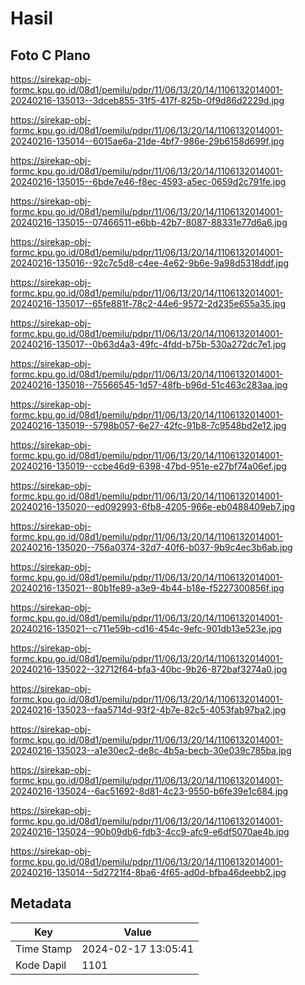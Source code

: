 # Hasil

## Foto C Plano

https://sirekap-obj-formc.kpu.go.id/08d1/pemilu/pdpr/11/06/13/20/14/1106132014001-20240216-135013--3dceb855-31f5-417f-825b-0f9d86d2229d.jpg

https://sirekap-obj-formc.kpu.go.id/08d1/pemilu/pdpr/11/06/13/20/14/1106132014001-20240216-135014--6015ae6a-21de-4bf7-986e-29b6158d699f.jpg

https://sirekap-obj-formc.kpu.go.id/08d1/pemilu/pdpr/11/06/13/20/14/1106132014001-20240216-135015--6bde7e46-f8ec-4593-a5ec-0659d2c791fe.jpg

https://sirekap-obj-formc.kpu.go.id/08d1/pemilu/pdpr/11/06/13/20/14/1106132014001-20240216-135015--07466511-e6bb-42b7-8087-88331e77d6a6.jpg

https://sirekap-obj-formc.kpu.go.id/08d1/pemilu/pdpr/11/06/13/20/14/1106132014001-20240216-135016--92c7c5d8-c4ee-4e62-9b6e-9a98d5318ddf.jpg

https://sirekap-obj-formc.kpu.go.id/08d1/pemilu/pdpr/11/06/13/20/14/1106132014001-20240216-135017--65fe881f-78c2-44e6-9572-2d235e655a35.jpg

https://sirekap-obj-formc.kpu.go.id/08d1/pemilu/pdpr/11/06/13/20/14/1106132014001-20240216-135017--0b63d4a3-49fc-4fdd-b75b-530a272dc7e1.jpg

https://sirekap-obj-formc.kpu.go.id/08d1/pemilu/pdpr/11/06/13/20/14/1106132014001-20240216-135018--75566545-1d57-48fb-b96d-51c463c283aa.jpg

https://sirekap-obj-formc.kpu.go.id/08d1/pemilu/pdpr/11/06/13/20/14/1106132014001-20240216-135019--5798b057-6e27-42fc-91b8-7c9548bd2e12.jpg

https://sirekap-obj-formc.kpu.go.id/08d1/pemilu/pdpr/11/06/13/20/14/1106132014001-20240216-135019--ccbe46d9-6398-47bd-951e-e27bf74a06ef.jpg

https://sirekap-obj-formc.kpu.go.id/08d1/pemilu/pdpr/11/06/13/20/14/1106132014001-20240216-135020--ed092993-6fb8-4205-966e-eb0488409eb7.jpg

https://sirekap-obj-formc.kpu.go.id/08d1/pemilu/pdpr/11/06/13/20/14/1106132014001-20240216-135020--756a0374-32d7-40f6-b037-9b9c4ec3b6ab.jpg

https://sirekap-obj-formc.kpu.go.id/08d1/pemilu/pdpr/11/06/13/20/14/1106132014001-20240216-135021--80b1fe89-a3e9-4b44-b18e-f5227300856f.jpg

https://sirekap-obj-formc.kpu.go.id/08d1/pemilu/pdpr/11/06/13/20/14/1106132014001-20240216-135021--c711e59b-cd16-454c-9efc-901db13e523e.jpg

https://sirekap-obj-formc.kpu.go.id/08d1/pemilu/pdpr/11/06/13/20/14/1106132014001-20240216-135022--32712f64-bfa3-40bc-9b26-872baf3274a0.jpg

https://sirekap-obj-formc.kpu.go.id/08d1/pemilu/pdpr/11/06/13/20/14/1106132014001-20240216-135023--faa5714d-93f2-4b7e-82c5-4053fab97ba2.jpg

https://sirekap-obj-formc.kpu.go.id/08d1/pemilu/pdpr/11/06/13/20/14/1106132014001-20240216-135023--a1e30ec2-de8c-4b5a-becb-30e039c785ba.jpg

https://sirekap-obj-formc.kpu.go.id/08d1/pemilu/pdpr/11/06/13/20/14/1106132014001-20240216-135024--6ac51692-8d81-4c23-9550-b6fe39e1c684.jpg

https://sirekap-obj-formc.kpu.go.id/08d1/pemilu/pdpr/11/06/13/20/14/1106132014001-20240216-135024--90b09db6-fdb3-4cc9-afc9-e6df5070ae4b.jpg

https://sirekap-obj-formc.kpu.go.id/08d1/pemilu/pdpr/11/06/13/20/14/1106132014001-20240216-135014--5d2721f4-8ba6-4f65-ad0d-bfba46deebb2.jpg


## Metadata

| Key        | Value               |
| ---------- | ------------------- |
| Time Stamp | 2024-02-17 13:05:41 |
| Kode Dapil | 1101                |



